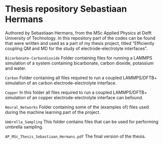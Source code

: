 # Thesis repository Sebastiaan Hermans

Authored by Sebastiaan Hermans, from the MSc Applied Physics at Delft University of Technology. In this repository part of the codes can be found that were written and used as a part of my thesis project, titled "Efficiently coupling QM and MD for the study of electrode-electrolyte interfaces". 

`Bicarbonate-Carbondioxide` Folder containing files for running a LAMMPS simulation of a system containing bicarbonate, carbon dioxide, potassium and water. 

`Carbon` Folder containing all files required to run a coupled LAMMPS/DFTB+ simulation of an carbon electrode-electrolyte interface.

`Copper` In this folder all files required to run a coupled LAMMPS/DFTB+ simulation of an copper electrode-electrolyte interface can befound. 

`Neural_Networks` Folder containing some of the (examples of) files used during the machine learning part of the project.

`Umbrella_Sampling` This folder contains files that can be used for performing umbrella sampling.

`AP_MSc_Thesis_Sebastiaan_Hermans.pdf` The final version of the thesis.

